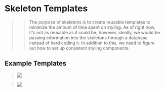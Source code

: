 # Skeleton Templates

>> The purpose of skeletons is to create reusable templates to minimize the amount of time spent on styling. As of right now, it's not as reusable as it could be; however, ideally, we would be passing information into the skeletons through a database instead of hard coding it. In addition to this, we need to figure out how to set up consistent styling components. 


## Example Templates 

> ![](https://firebasestorage.googleapis.com/v0/b/firescript-577a2.appspot.com/o/imgs%2Fapp%2FJessicaDosseh%2FKjX6xejjSw.png?alt=media&token=718114da-ea5b-432e-9579-104e37297707)

> ![](https://firebasestorage.googleapis.com/v0/b/firescript-577a2.appspot.com/o/imgs%2Fapp%2FJessicaDosseh%2FRNwjZjNZCU.png?alt=media&token=327e67f1-c678-464b-8f29-a5eac18de165)

